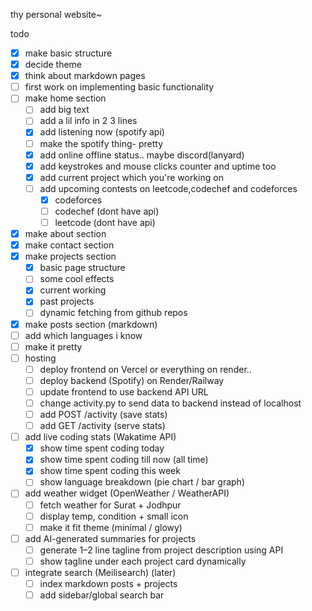 thy personal website~


todo
- [x] make basic structure
- [x] decide theme
- [x] think about markdown pages
- [ ] first work on implementing basic functionality
- [ ] make home section
   - [ ] add big text
   - [ ] add a lil info in 2 3 lines
   - [x] add listening now (spotify api)
   - [ ] make the spotify thing- pretty
   - [x] add online offline status.. maybe discord(lanyard) 
   - [x] add keystrokes and mouse clicks counter and uptime too
   - [x] add current project which you're working on
   - [ ] add upcoming contests on leetcode,codechef and codeforces
     - [x] codeforces
     - [ ] codechef (dont have api)
     - [ ] leetcode (dont have api)
- [x] make about section
- [x] make contact section
- [x] make projects section
   - [x] basic page structure
   - [ ] some cool effects
   - [x] current working
   - [x] past projects
   - [ ] dynamic fetching from github repos
 
- [x] make posts section (markdown)
- [ ] add which languages i know
- [ ] make it pretty
- [ ] hosting
  - [ ] deploy frontend on Vercel  or everything on render..
  - [ ] deploy backend (Spotify) on Render/Railway  
  - [ ] update frontend to use backend API URL  
  - [ ] change activity.py to send data to backend instead of localhost  
  - [ ] add POST /activity (save stats)  
  - [ ] add GET /activity (serve stats)  
- [ ] add live coding stats (Wakatime API)  
  - [x] show time spent coding today  
  - [x] show time spent coding till now (all time)  
  - [x] show time spent coding this week
  - [ ] show language breakdown (pie chart / bar graph)  

- [ ] add weather widget (OpenWeather / WeatherAPI)  
  - [ ] fetch weather for Surat + Jodhpur  
  - [ ] display temp, condition + small icon  
  - [ ] make it fit theme (minimal / glowy)  

- [ ] add AI-generated summaries for projects  
  - [ ] generate 1–2 line tagline from project description using API  
  - [ ] show tagline under each project card dynamically  

- [ ] integrate search (Meilisearch) (later)
  - [ ] index markdown posts + projects  
  - [ ] add sidebar/global search bar  
